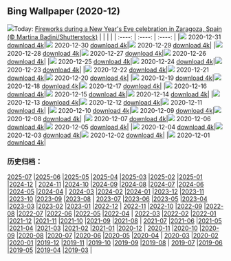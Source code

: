 ## Bing Wallpaper (2020-12)
![](http://cn.bing.com/th?id=OHR.ZaragozaSpain_EN-US0650637184_UHD.jpg&w=1000)Today: [Fireworks during a New Year's Eve celebration in Zaragoza, Spain (© Martina Badini/Shutterstock)](http://cn.bing.com/th?id=OHR.ZaragozaSpain_EN-US0650637184_UHD.jpg)
|      |      |      |
| :----: | :----: | :----: |
|![](http://cn.bing.com/th?id=OHR.ZaragozaSpain_EN-US0650637184_UHD.jpg&pid=hp&w=384&h=216&rs=1&c=4) 2020-12-31 [download 4k](http://cn.bing.com/th?id=OHR.ZaragozaSpain_EN-US0650637184_UHD.jpg)|![](http://cn.bing.com/th?id=OHR.WinterBryce_EN-US0613213485_UHD.jpg&pid=hp&w=384&h=216&rs=1&c=4) 2020-12-30 [download 4k](http://cn.bing.com/th?id=OHR.WinterBryce_EN-US0613213485_UHD.jpg)|![](http://cn.bing.com/th?id=OHR.LucerneHoliday_EN-US0563120968_UHD.jpg&pid=hp&w=384&h=216&rs=1&c=4) 2020-12-29 [download 4k](http://cn.bing.com/th?id=OHR.LucerneHoliday_EN-US0563120968_UHD.jpg)|
|![](http://cn.bing.com/th?id=OHR.CanadaLynx_EN-US0499765045_UHD.jpg&pid=hp&w=384&h=216&rs=1&c=4) 2020-12-28 [download 4k](http://cn.bing.com/th?id=OHR.CanadaLynx_EN-US0499765045_UHD.jpg)|![](http://cn.bing.com/th?id=OHR.NabananoSato_EN-US0456707930_UHD.jpg&pid=hp&w=384&h=216&rs=1&c=4) 2020-12-27 [download 4k](http://cn.bing.com/th?id=OHR.NabananoSato_EN-US0456707930_UHD.jpg)|![](http://cn.bing.com/th?id=OHR.BarnettsDemesne_EN-US0418109777_UHD.jpg&pid=hp&w=384&h=216&rs=1&c=4) 2020-12-26 [download 4k](http://cn.bing.com/th?id=OHR.BarnettsDemesne_EN-US0418109777_UHD.jpg)|
|![](http://cn.bing.com/th?id=OHR.SleighMailbox_EN-US0378551322_UHD.jpg&pid=hp&w=384&h=216&rs=1&c=4) 2020-12-25 [download 4k](http://cn.bing.com/th?id=OHR.SleighMailbox_EN-US0378551322_UHD.jpg)|![](http://cn.bing.com/th?id=OHR.WildReindeer_EN-US0339848363_UHD.jpg&pid=hp&w=384&h=216&rs=1&c=4) 2020-12-24 [download 4k](http://cn.bing.com/th?id=OHR.WildReindeer_EN-US0339848363_UHD.jpg)|![](http://cn.bing.com/th?id=OHR.BandedPipefish_EN-US0293485314_UHD.jpg&pid=hp&w=384&h=216&rs=1&c=4) 2020-12-23 [download 4k](http://cn.bing.com/th?id=OHR.BandedPipefish_EN-US0293485314_UHD.jpg)|
|![](http://cn.bing.com/th?id=OHR.HolidayNubble_EN-US0252350688_UHD.jpg&pid=hp&w=384&h=216&rs=1&c=4) 2020-12-22 [download 4k](http://cn.bing.com/th?id=OHR.HolidayNubble_EN-US0252350688_UHD.jpg)|![](http://cn.bing.com/th?id=OHR.CastleriggStone_EN-US0211858038_UHD.jpg&pid=hp&w=384&h=216&rs=1&c=4) 2020-12-21 [download 4k](http://cn.bing.com/th?id=OHR.CastleriggStone_EN-US0211858038_UHD.jpg)|![](http://cn.bing.com/th?id=OHR.BabyGoat_EN-US0161592117_UHD.jpg&pid=hp&w=384&h=216&rs=1&c=4) 2020-12-20 [download 4k](http://cn.bing.com/th?id=OHR.BabyGoat_EN-US0161592117_UHD.jpg)|
|![](http://cn.bing.com/th?id=OHR.Siguniangshan_EN-US5804368436_UHD.jpg&pid=hp&w=384&h=216&rs=1&c=4) 2020-12-19 [download 4k](http://cn.bing.com/th?id=OHR.Siguniangshan_EN-US5804368436_UHD.jpg)|![](http://cn.bing.com/th?id=OHR.TreCime_EN-US0044017385_UHD.jpg&pid=hp&w=384&h=216&rs=1&c=4) 2020-12-18 [download 4k](http://cn.bing.com/th?id=OHR.TreCime_EN-US0044017385_UHD.jpg)|![](http://cn.bing.com/th?id=OHR.PineconesSwap_EN-US9076096888_UHD.jpg&pid=hp&w=384&h=216&rs=1&c=4) 2020-12-17 [download 4k](http://cn.bing.com/th?id=OHR.PineconesSwap_EN-US9076096888_UHD.jpg)|
|![](http://cn.bing.com/th?id=OHR.Beethoven250_EN-US2271531118_UHD.jpg&pid=hp&w=384&h=216&rs=1&c=4) 2020-12-16 [download 4k](http://cn.bing.com/th?id=OHR.Beethoven250_EN-US2271531118_UHD.jpg)|![](http://cn.bing.com/th?id=OHR.ElbeBastei_EN-US2188074630_UHD.jpg&pid=hp&w=384&h=216&rs=1&c=4) 2020-12-15 [download 4k](http://cn.bing.com/th?id=OHR.ElbeBastei_EN-US2188074630_UHD.jpg)|![](http://cn.bing.com/th?id=OHR.PineGrosbeak_EN-US2151091421_UHD.jpg&pid=hp&w=384&h=216&rs=1&c=4) 2020-12-14 [download 4k](http://cn.bing.com/th?id=OHR.PineGrosbeak_EN-US2151091421_UHD.jpg)|
|![](http://cn.bing.com/th?id=OHR.PolarExpress_EN-US8621770462_UHD.jpg&pid=hp&w=384&h=216&rs=1&c=4) 2020-12-13 [download 4k](http://cn.bing.com/th?id=OHR.PolarExpress_EN-US8621770462_UHD.jpg)|![](http://cn.bing.com/th?id=OHR.BractCloseup_EN-US2083623903_UHD.jpg&pid=hp&w=384&h=216&rs=1&c=4) 2020-12-12 [download 4k](http://cn.bing.com/th?id=OHR.BractCloseup_EN-US2083623903_UHD.jpg)|![](http://cn.bing.com/th?id=OHR.QueenoftheAndes_EN-US2037242483_UHD.jpg&pid=hp&w=384&h=216&rs=1&c=4) 2020-12-11 [download 4k](http://cn.bing.com/th?id=OHR.QueenoftheAndes_EN-US2037242483_UHD.jpg)|
|![](http://cn.bing.com/th?id=OHR.SleepingArcticFox_EN-US2000641043_UHD.jpg&pid=hp&w=384&h=216&rs=1&c=4) 2020-12-10 [download 4k](http://cn.bing.com/th?id=OHR.SleepingArcticFox_EN-US2000641043_UHD.jpg)|![](http://cn.bing.com/th?id=OHR.DecryptionMachine_EN-US1954350634_UHD.jpg&pid=hp&w=384&h=216&rs=1&c=4) 2020-12-09 [download 4k](http://cn.bing.com/th?id=OHR.DecryptionMachine_EN-US1954350634_UHD.jpg)|![](http://cn.bing.com/th?id=OHR.RoccaCalascio_EN-US1864817920_UHD.jpg&pid=hp&w=384&h=216&rs=1&c=4) 2020-12-08 [download 4k](http://cn.bing.com/th?id=OHR.RoccaCalascio_EN-US1864817920_UHD.jpg)|
|![](http://cn.bing.com/th?id=OHR.WWIIPHDedication_EN-US1829070269_UHD.jpg&pid=hp&w=384&h=216&rs=1&c=4) 2020-12-07 [download 4k](http://cn.bing.com/th?id=OHR.WWIIPHDedication_EN-US1829070269_UHD.jpg)|![](http://cn.bing.com/th?id=OHR.PLNP_EN-US1730701592_UHD.jpg&pid=hp&w=384&h=216&rs=1&c=4) 2020-12-06 [download 4k](http://cn.bing.com/th?id=OHR.PLNP_EN-US1730701592_UHD.jpg)|![](http://cn.bing.com/th?id=OHR.BenasqueValley_EN-US1614880060_UHD.jpg&pid=hp&w=384&h=216&rs=1&c=4) 2020-12-05 [download 4k](http://cn.bing.com/th?id=OHR.BenasqueValley_EN-US1614880060_UHD.jpg)|
|![](http://cn.bing.com/th?id=OHR.WCDBabyElephant_EN-US1508691119_UHD.jpg&pid=hp&w=384&h=216&rs=1&c=4) 2020-12-04 [download 4k](http://cn.bing.com/th?id=OHR.WCDBabyElephant_EN-US1508691119_UHD.jpg)|![](http://cn.bing.com/th?id=OHR.BrasovXmas_EN-US9193714069_UHD.jpg&pid=hp&w=384&h=216&rs=1&c=4) 2020-12-03 [download 4k](http://cn.bing.com/th?id=OHR.BrasovXmas_EN-US9193714069_UHD.jpg)|![](http://cn.bing.com/th?id=OHR.PorcupineBay_EN-US9104476264_UHD.jpg&pid=hp&w=384&h=216&rs=1&c=4) 2020-12-02 [download 4k](http://cn.bing.com/th?id=OHR.PorcupineBay_EN-US9104476264_UHD.jpg)|
|![](http://cn.bing.com/th?id=OHR.CommonTernsGiving_EN-US9029169867_UHD.jpg&pid=hp&w=384&h=216&rs=1&c=4) 2020-12-01 [download 4k](http://cn.bing.com/th?id=OHR.CommonTernsGiving_EN-US9029169867_UHD.jpg)|
### 历史归档：
[2025-07](/picture/2025-07/) |[2025-06](/picture/2025-06/) |[2025-05](/picture/2025-05/) |[2025-04](/picture/2025-04/) |[2025-03](/picture/2025-03/) |[2025-02](/picture/2025-02/) |[2025-01](/picture/2025-01/) |[2024-12](/picture/2024-12/) |
[2024-11](/picture/2024-11/) |[2024-10](/picture/2024-10/) |[2024-09](/picture/2024-09/) |[2024-08](/picture/2024-08/) |[2024-07](/picture/2024-07/) |[2024-06](/picture/2024-06/) |[2024-05](/picture/2024-05/) |[2024-04](/picture/2024-04/) |
[2024-03](/picture/2024-03/) |[2024-02](/picture/2024-02/) |[2024-01](/picture/2024-01/) |[2023-12](/picture/2023-12/) |[2023-11](/picture/2023-11/) |[2023-10](/picture/2023-10/) |[2023-09](/picture/2023-09/) |[2023-08](/picture/2023-08/) |
[2023-07](/picture/2023-07/) |[2023-06](/picture/2023-06/) |[2023-05](/picture/2023-05/) |[2023-04](/picture/2023-04/) |[2023-03](/picture/2023-03/) |[2023-02](/picture/2023-02/) |[2023-01](/picture/2023-01/) |[2022-12](/picture/2022-12/) |
[2022-11](/picture/2022-11/) |[2022-10](/picture/2022-10/) |[2022-09](/picture/2022-09/) |[2022-08](/picture/2022-08/) |[2022-07](/picture/2022-07/) |[2022-06](/picture/2022-06/) |[2022-05](/picture/2022-05/) |[2022-04](/picture/2022-04/) |
[2022-03](/picture/2022-03/) |[2022-02](/picture/2022-02/) |[2022-01](/picture/2022-01/) |[2021-12](/picture/2021-12/) |[2021-11](/picture/2021-11/) |[2021-10](/picture/2021-10/) |[2021-09](/picture/2021-09/) |[2021-08](/picture/2021-08/) |
[2021-07](/picture/2021-07/) |[2021-06](/picture/2021-06/) |[2021-05](/picture/2021-05/) |[2021-04](/picture/2021-04/) |[2021-03](/picture/2021-03/) |[2021-02](/picture/2021-02/) |[2021-01](/picture/2021-01/) |[2020-12](/picture/2020-12/) |
[2020-11](/picture/2020-11/) |[2020-10](/picture/2020-10/) |[2020-09](/picture/2020-09/) |[2020-08](/picture/2020-08/) |[2020-07](/picture/2020-07/) |[2020-06](/picture/2020-06/) |[2020-05](/picture/2020-05/) |[2020-04](/picture/2020-04/) |
[2020-03](/picture/2020-03/) |[2020-02](/picture/2020-02/) |[2020-01](/picture/2020-01/) |[2019-12](/picture/2019-12/) |[2019-11](/picture/2019-11/) |[2019-10](/picture/2019-10/) |[2019-09](/picture/2019-09/) |[2019-08](/picture/2019-08/) |
[2019-07](/picture/2019-07/) |[2019-06](/picture/2019-06/) |[2019-05](/picture/2019-05/) |[2019-04](/picture/2019-04/) |[2019-03](/picture/2019-03/) |
